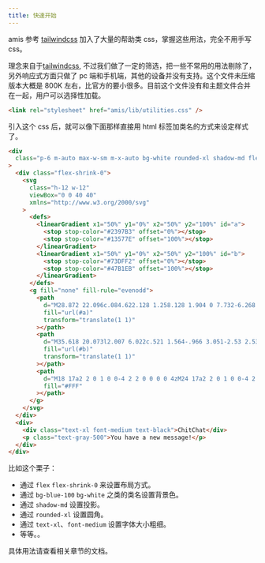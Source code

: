 ```yaml
---
title: 快速开始
---
```


amis 参考 [tailwindcss](https://tailwindcss.com/) 加入了大量的帮助类 css，掌握这些用法，完全不用手写 css。

理念来自于[tailwindcss](https://tailwindcss.com/), 不过我们做了一定的筛选，把一些不常用的用法剔除了，另外响应式方面只做了 pc 端和手机端，其他的设备并没有支持。这个文件未压缩版本大概是 800K 左右，比官方的要小很多。目前这个文件没有和主题文件合并在一起，用户可以选择性加载。

```html
<link rel="stylesheet" href="amis/lib/utilities.css" />
```

引入这个 css 后，就可以像下面那样直接用 html 标签加类名的方式来设定样式了。

```html
<div
  class="p-6 m-auto max-w-sm m-x-auto bg-white rounded-xl shadow-md flex items-center space-x-4"
>
  <div class="flex-shrink-0">
    <svg
      class="h-12 w-12"
      viewBox="0 0 40 40"
      xmlns="http://www.w3.org/2000/svg"
    >
      <defs>
        <linearGradient x1="50%" y1="0%" x2="50%" y2="100%" id="a">
          <stop stop-color="#2397B3" offset="0%"></stop>
          <stop stop-color="#13577E" offset="100%"></stop>
        </linearGradient>
        <linearGradient x1="50%" y1="0%" x2="50%" y2="100%" id="b">
          <stop stop-color="#73DFF2" offset="0%"></stop>
          <stop stop-color="#47B1EB" offset="100%"></stop>
        </linearGradient>
      </defs>
      <g fill="none" fill-rule="evenodd">
        <path
          d="M28.872 22.096c.084.622.128 1.258.128 1.904 0 7.732-6.268 14-14 14-2.176 0-4.236-.496-6.073-1.382l-6.022 2.007c-1.564.521-3.051-.966-2.53-2.53l2.007-6.022A13.944 13.944 0 0 1 1 24c0-7.331 5.635-13.346 12.81-13.95A9.967 9.967 0 0 0 13 14c0 5.523 4.477 10 10 10a9.955 9.955 0 0 0 5.872-1.904z"
          fill="url(#a)"
          transform="translate(1 1)"
        ></path>
        <path
          d="M35.618 20.073l2.007 6.022c.521 1.564-.966 3.051-2.53 2.53l-6.022-2.007A13.944 13.944 0 0 1 23 28c-7.732 0-14-6.268-14-14S15.268 0 23 0s14 6.268 14 14c0 2.176-.496 4.236-1.382 6.073z"
          fill="url(#b)"
          transform="translate(1 1)"
        ></path>
        <path
          d="M18 17a2 2 0 1 0 0-4 2 2 0 0 0 0 4zM24 17a2 2 0 1 0 0-4 2 2 0 0 0 0 4zM30 17a2 2 0 1 0 0-4 2 2 0 0 0 0 4z"
          fill="#FFF"
        ></path>
      </g>
    </svg>
  </div>
  <div>
    <div class="text-xl font-medium text-black">ChitChat</div>
    <p class="text-gray-500">You have a new message!</p>
  </div>
</div>
```

比如这个栗子：

- 通过 `flex` `flex-shrink-0` 来设置布局方式。
- 通过 `bg-blue-100` `bg-white` 之类的类名设置背景色。
- 通过 `shadow-md` 设置投影。
- 通过 `rounded-xl` 设置圆角。
- 通过 `text-xl`、`font-medium` 设置字体大小粗细。
- 等等。。

具体用法请查看相关章节的文档。
